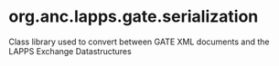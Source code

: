org.anc.lapps.gate.serialization
================================

Class library used to convert between GATE XML documents and the LAPPS Exchange Datastructures
